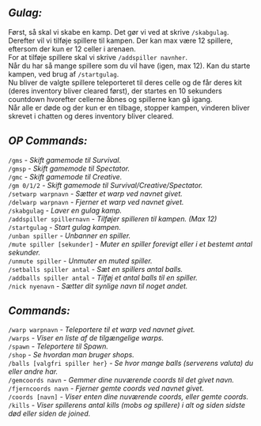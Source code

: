 ## __***Gulag:***__<br>
Først, så skal vi skabe en kamp. Det gør vi ved at skrive `/skabgulag`. <br>
Derefter vil vi tilføje spillere til kampen. Der kan max være 12 spillere, eftersom der kun er 12 celler i arenaen. <br>
For at tilføje spillere skal vi skrive `/addspiller navnher`. <br>
Når du har så mange spillere som du vil have (igen, max 12). Kan du starte kampen, ved brug af `/startgulag`. <br>
Nu bliver de valgte spillere teleporteret til deres celle og de får deres kit (deres inventory bliver cleared først), der startes en 10 sekunders countdown hvorefter cellerne åbnes og spillerne kan gå igang. <br>
Når alle er døde og der kun er en tilbage, stopper kampen, vinderen bliver skrevet i chatten og deres inventory bliver cleared.
 
## __***OP Commands:***__ <br>
`/gms` *- Skift gamemode til Survival.* <br>
`/gmsp` *- Skift gamemode til Spectator.* <br>
`/gmc` *- Skift gamemode til Creative.* <br>
`/gm 0/1/2` *- Skift gamemode til Survival/Creative/Spectator.* <br>
`/setwarp warpnavn` *- Sætter et warp ved navnet givet.* <br>
`/delwarp warpnavn` *- Fjerner et warp ved navnet givet.* <br>
`/skabgulag` *- Laver en gulag kamp.* <br>
`/addspiller spillernavn` *- Tilføjer spilleren til kampen. (Max 12)* <br>
`/startgulag` *- Start gulag kampen.* <br>
`/unban spiller` *- Unbanner en spiller.* <br>
`/mute spiller [sekunder]` *- Muter en spiller forevigt eller i et bestemt antal sekunder.* <br>
`/unmute spiller` *- Unmuter en muted spiller.* <br>
`/setballs spiller antal` *- Sæt en spillers antal balls.* <br>
`/addballs spiller antal` *- Tilføj et antal balls til en spiller.* <br>
`/nick nyenavn` *- Sætter dit synlige navn til noget andet.* <br>
 
## __***Commands:***__<br>
`/warp warpnavn` *- Teleportere til et warp ved navnet givet.* <br>
`/warps` *- Viser en liste af de tilgængelige warps.* <br>
`/spawn` *- Teleportere til Spawn.* <br>
`/shop` *- Se hvordan man bruger shops.* <br>
`/balls [valgfri spiller her}` *- Se hvor mange balls (serverens valuta) du eller andre har.* <br>
`/gemcoords navn` *- Gemmer dine nuværende coords til det givet navn.* <br>
`/fjerncoords navn` *- Fjerner gemte coords ved navnet givet.* <br>
`/coords [navn]` *- Viser enten dine nuværende coords, eller gemte coords.* <br>
`/kills` *- Viser spillerens antal kills (mobs og spillere) i alt og siden sidste død eller siden de joined.* <br>
 
